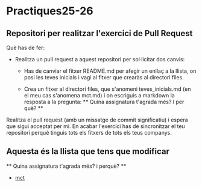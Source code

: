 # Practiques25-26

## Repositori per realitzar l'exercici de Pull Request

Què has de fer:

* Realitza un pull request a aquest repositori per sol·licitar dos canvis:

    * Has de canviar el fitxer README.md per afegir un enllaç a la llista, on posi les teves inicials i vagi al fitxer que crearàs al directori files.

    * Crea un fitxer al directori files, que s'anomeni teves_inicials.md (en el meu cas s'anomena mct.md) i on escriguis a markdown la resposta a la pregunta: ** Quina assignatura t'agrada més? I per què? **

Realitza el pull request (amb un missatge de commit significatiu) i espera que sigui acceptat per mi. En acabar l'exercici has de sincronitzar el teu repositori perquè tinguis tots els fitxers de tots els teus companys.

## Aquesta és la llista que tens que modificar



** Quina assignatura t'agrada més? i perquè? **

* [mct](files/mct.md)





